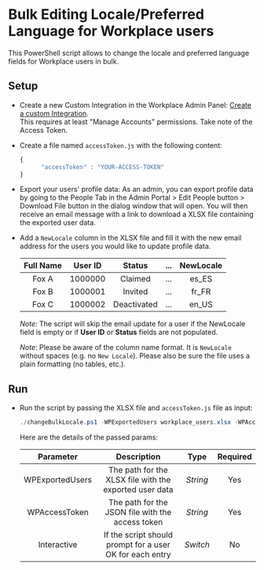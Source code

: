 # Bulk Editing Locale/Preferred Language for Workplace users

This PowerShell script allows to change the locale and preferred language fields for Workplace users in bulk.

## Setup

* Create a new Custom Integration in the Workplace Admin Panel: [Create a custom Integration](https://developers.facebook.com/docs/workplace/custom-integrations-new/#creating).<br/>This requires at least "Manage Accounts" permissions. Take note of the Access Token.

* Create a file named `accessToken.js` with the following content:

   ```javascript
   {
         "accessToken" : "YOUR-ACCESS-TOKEN"
   }
   ``` 
 
 * Export your users' profile data: As an admin, you can export profile data by going to the People Tab in the Admin Portal > Edit People button > Download File button in the dialog window that will open. You will then receive an email message with a link to download a XLSX file containing the exported user data.
 
 * Add a `NewLocale` column in the XLSX file and fill it with the new email address for the users you would like to update profile data.
 
   | Full Name |  User ID  |    Status     |  ...  |  NewLocale |
   |:---------:|:---------:|:-------------:|:-----:|:----------:|
   | Fox A     |  1000000  |  Claimed      |  ...  |    es_ES   |
   | Fox B     |  1000001  |  Invited      |  ...  |    fr_FR   |
   | Fox C     |  1000002  |  Deactivated  |  ...  |    en_US   |

    _Note:_ The script will skip the email update for a user if the NewLocale field is empty or if __User ID__ or __Status__ fields are not populated.
    
    _Note:_ Please be aware of the column name format. It is `NewLocale` without spaces (e.g. no `New Locale`). Please also be sure the file uses a plain formatting (no tables, etc.).

## Run

* Run the script by passing the XLSX file and `accessToken.js` file as input:

   ```powershell
   ./changeBulkLocale.ps1 -WPExportedUsers workplace_users.xlsx -WPAccessToken accessToken.js -Interactive
   ```

   Here are the details of the passed params:

   | Parameter         | Description                                                |  Type    |  Required    | 
   |:-----------------:|:----------------------------------------------------------:|:--------:|:------------:|
   | WPExportedUsers   |  The path for the XLSX file with the exported user data    | _String_ | Yes          |
   | WPAccessToken     |  The path for the JSON file with the access token          | _String_ | Yes          |
   | Interactive       |  If the script should prompt for a user OK for each entry  | _Switch_ | No           |